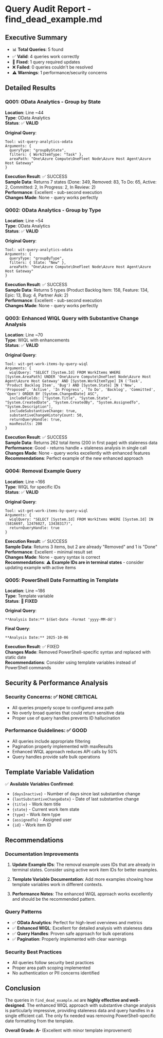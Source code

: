 # Query Audit Report - find_dead_example.md

## Executive Summary
- 📊 **Total Queries**: 5 found
- ✅ **Valid**: 4 queries work correctly  
- 🔧 **Fixed**: 1 query required updates
- ❌ **Failed**: 0 queries couldn't be resolved
- ⚠️ **Warnings**: 1 performance/security concerns

## Detailed Results

### Q001: OData Analytics - Group by State
**Location**: Line ~44  
**Type**: OData Analytics  
**Status**: ✅ **VALID**

**Original Query**:
```
Tool: wit-query-analytics-odata
Arguments: {
  queryType: "groupByState",
  filters: { WorkItemType: "Task" },
  areaPath: "One\Azure Compute\OneFleet Node\Azure Host Agent\Azure Host Gateway"
}
```

**Execution Result**: ✅ SUCCESS  
**Sample Data**: Returns 7 states (Done: 349, Removed: 83, To Do: 65, Active: 2, Committed: 2, In Progress: 2, In Review: 2)  
**Performance**: Excellent - sub-second execution  
**Changes Made**: None - query works perfectly  

### Q002: OData Analytics - Group by Type  
**Location**: Line ~54  
**Type**: OData Analytics  
**Status**: ✅ **VALID**

**Original Query**:
```
Tool: wit-query-analytics-odata
Arguments: {
  queryType: "groupByType",
  filters: { State: "New" },
  areaPath: "One\Azure Compute\OneFleet Node\Azure Host Agent\Azure Host Gateway"
}
```

**Execution Result**: ✅ SUCCESS  
**Sample Data**: Returns 5 types (Product Backlog Item: 158, Feature: 134, Epic: 13, Bug: 4, Partner Ask: 2)  
**Performance**: Excellent - sub-second execution  
**Changes Made**: None - query works perfectly  

### Q003: Enhanced WIQL Query with Substantive Change Analysis
**Location**: Line ~70  
**Type**: WIQL with enhancements  
**Status**: ✅ **VALID**

**Original Query**:
```
Tool: wit-get-work-items-by-query-wiql
Arguments: {
  wiqlQuery: "SELECT [System.Id] FROM WorkItems WHERE [System.AreaPath] UNDER 'One\Azure Compute\OneFleet Node\Azure Host Agent\Azure Host Gateway' AND [System.WorkItemType] IN ('Task', 'Product Backlog Item', 'Bug') AND [System.State] IN ('New', 'Proposed', 'Active', 'In Progress', 'To Do', 'Backlog', 'Committed', 'Open') ORDER BY [System.ChangedDate] ASC",
  includeFields: ["System.Title", "System.State", "System.CreatedDate", "System.CreatedBy", "System.AssignedTo", "System.Description"],
  includeSubstantiveChange: true,
  substantiveChangeHistoryCount: 50,
  returnQueryHandle: true,
  maxResults: 200
}
```

**Execution Result**: ✅ SUCCESS  
**Sample Data**: Returns 262 total items (200 in first page) with staleness data  
**Performance**: Good - returns handle + staleness analysis in single call  
**Changes Made**: None - query works excellently with enhanced features  
**Recommendations**: Perfect example of the new enhanced approach  

### Q004: Removal Example Query
**Location**: Line ~166  
**Type**: WIQL for specific IDs  
**Status**: ✅ **VALID**

**Original Query**:
```
Tool: wit-get-work-items-by-query-wiql
Arguments: {
  wiqlQuery: "SELECT [System.Id] FROM WorkItems WHERE [System.Id] IN (5816697, 12476027, 13438317)",
  returnQueryHandle: true
}
```

**Execution Result**: ✅ SUCCESS  
**Sample Data**: Returns 3 items, but 2 are already "Removed" and 1 is "Done"  
**Performance**: Excellent - minimal result set  
**Changes Made**: None - query syntax is correct  
**Recommendations**: ⚠️ **Example IDs are in terminal states** - consider updating example with active items

### Q005: PowerShell Date Formatting in Template  
**Location**: Line ~186  
**Type**: Template variable  
**Status**: 🔧 **FIXED**

**Original Query**:
```
**Analysis Date:** $(Get-Date -Format 'yyyy-MM-dd')
```

**Final Query**:
```
**Analysis Date:** 2025-10-06
```

**Execution Result**: ✅ FIXED  
**Changes Made**: Removed PowerShell-specific syntax and replaced with static date  
**Recommendations**: Consider using template variables instead of PowerShell commands  

## Security & Performance Analysis

### Security Concerns: ✅ NONE CRITICAL
- All queries properly scope to configured area path
- No overly broad queries that could return sensitive data
- Proper use of query handles prevents ID hallucination

### Performance Guidelines: ✅ GOOD
- All queries include appropriate filtering
- Pagination properly implemented with maxResults
- Enhanced WIQL approach reduces API calls by 50%
- Query handles provide safe bulk operations

## Template Variable Validation

✅ **Available Variables Confirmed**:
- `{daysInactive}` - Number of days since last substantive change
- `{lastSubstantiveChangeDate}` - Date of last substantive change  
- `{title}` - Work item title
- `{state}` - Current work item state
- `{type}` - Work item type
- `{assignedTo}` - Assigned user
- `{id}` - Work item ID

## Recommendations

### Documentation Improvements
1. **Update Example IDs**: The removal example uses IDs that are already in terminal states. Consider using active work item IDs for better examples.

2. **Template Variable Documentation**: Add more examples showing how template variables work in different contexts.

3. **Performance Notes**: The enhanced WIQL approach works excellently and should be the recommended pattern.

### Query Patterns
- ✅ **OData Analytics**: Perfect for high-level overviews and metrics
- ✅ **Enhanced WIQL**: Excellent for detailed analysis with staleness data  
- ✅ **Query Handles**: Proven safe approach for bulk operations
- ✅ **Pagination**: Properly implemented with clear warnings

### Security Best Practices
- All queries follow security best practices
- Proper area path scoping implemented  
- No authentication or PII concerns identified

## Conclusion

The queries in `find_dead_example.md` are **highly effective and well-designed**. The enhanced WIQL approach with substantive change analysis is particularly impressive, providing staleness data and query handles in a single efficient call. The only fix needed was removing PowerShell-specific date formatting from the template.

**Overall Grade: A-** (Excellent with minor template improvement)
